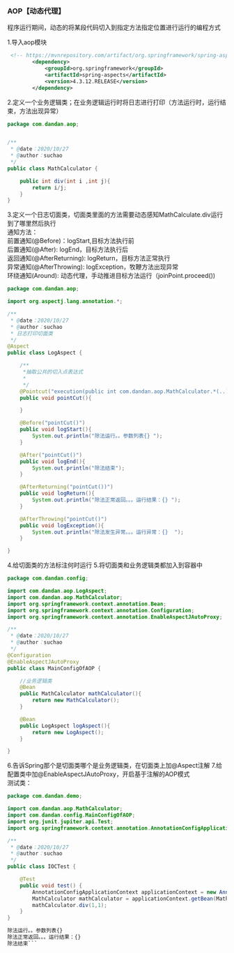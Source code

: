 ### AOP【动态代理】  
程序运行期间，动态的将某段代码切入到指定方法指定位置进行运行的编程方式  

1.导入aop模块  
```xml
 <!-- https://mvnrepository.com/artifact/org.springframework/spring-aspects -->
        <dependency>
            <groupId>org.springframework</groupId>
            <artifactId>spring-aspects</artifactId>
            <version>4.3.12.RELEASE</version>
        </dependency>
```
2.定义一个业务逻辑类；在业务逻辑运行时将日志进行打印（方法运行时，运行结束，方法出现异常）

```java
package com.dandan.aop;


/**
 * @date：2020/10/27
 * @author：suchao
 */
public class MathCalculator {

    public int div(int i ,int j){
        return i/j;
    }
}

```  
3.定义一个日志切面类，切面类里面的方法需要动态感知MathCalculate.div运行到了哪里然后执行  
        通知方法：  
            前置通知(@Before)：logStart,目标方法执行前    
            后置通知(@After): logEnd，目标方法执行后  
            返回通知(@AfterReturning): logReturn，目标方法正常执行  
            异常通知(@AfterThrowing): logException，牧鞭方法出现异常  
            环绕通知(Around): 动态代理，手动推进目标方法运行（joinPoint.proceed()) 
```java
package com.dandan.aop;

import org.aspectj.lang.annotation.*;

/**
 * @date：2020/10/27
 * @author：suchao
 * 日志打印切面类
 */
@Aspect
public class LogAspect {

    /**
     *抽取公共的切入点表达式
     *
     */
    @Pointcut("execution(public int com.dandan.aop.MathCalculator.*(..))")
    public void pointCut(){

    }

    @Before("pointCut()")
    public void logStart(){
        System.out.println("除法运行。。参数列表{} ");
    }

    @After("pointCut()")
    public void logEnd(){
        System.out.println("除法结束");
    }

    @AfterReturning("pointCut())")
    public void logReturn(){
        System.out.println("除法正常返回。。。运行结果：{} ");
    }

    @AfterThrowing("pointCut()")
    public void logException(){
        System.out.println("除法发生异常。。。运行异常：{}  ");
    }

}

```
4.给切面类的方法标注何时运行
5.将切面类和业务逻辑类都加入到容器中
```java
package com.dandan.config;

import com.dandan.aop.LogAspect;
import com.dandan.aop.MathCalculator;
import org.springframework.context.annotation.Bean;
import org.springframework.context.annotation.Configuration;
import org.springframework.context.annotation.EnableAspectJAutoProxy;

/**
 * @date：2020/10/27
 * @author：suchao
 */
@Configuration
@EnableAspectJAutoProxy
public class MainConfigOfAOP {

    //业务逻辑类
    @Bean
    public MathCalculator mathCalculator(){
        return new MathCalculator();
    }

    @Bean
    public LogAspect logAspect(){
        return new LogAspect();
    }

}

``` 
6.告诉Spring那个是切面类哪个是业务逻辑类，在切面类上加@Aspect注解
7.给配置类中加@EnableAspectJAutoProxy，开启基于注解的AOP模式    
测试类：
```java
package com.dandan.demo;

import com.dandan.aop.MathCalculator;
import com.dandan.config.MainConfigOfAOP;
import org.junit.jupiter.api.Test;
import org.springframework.context.annotation.AnnotationConfigApplicationContext;

/**
 * @date：2020/10/27
 * @author：suchao
 */
public class IOCTest {

    @Test
    public void test() {
        AnnotationConfigApplicationContext applicationContext = new AnnotationConfigApplicationContext(MainConfigOfAOP.class);
        MathCalculator mathCalculator = applicationContext.getBean(MathCalculator.class);
        mathCalculator.div(1,1);
    }
}

```
```md
除法运行。。参数列表{} 
除法正常返回。。。运行结果：{} 
除法结束```
